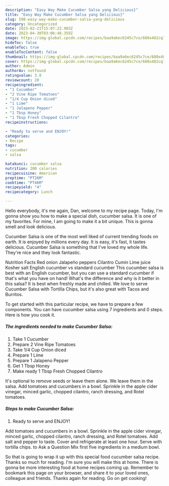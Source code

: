 ```yaml
---
description: "Easy Way Make Cucumber Salsa yang Delicious}"
title: "Easy Way Make Cucumber Salsa yang Delicious}"
slug: 598-easy-way-make-cucumber-salsa-yang-delicious
category: Uncategorized
date: 2023-02-21T15:07:22.903Z
date: 2023-04-30T03:06:48.359Z
image: https://img-global.cpcdn.com/recipes/baa9a6ec6245c7ce/680x482cq70/cucumber-salsa-recipe-main-photo.jpg
hideToc: false
enableToc: true
enableTocContent: false
thumbnail: https://img-global.cpcdn.com/recipes/baa9a6ec6245c7ce/680x482cq70/cucumber-salsa-recipe-main-photo.jpg
cover: https://img-global.cpcdn.com/recipes/baa9a6ec6245c7ce/680x482cq70/cucumber-salsa-recipe-main-photo.jpg
author: Admin
authorAv: notfound
ratingvalue: 3.8
reviewcount: 20
recipeingredient:
- "1 Cucumber"
- "2 Vine Ripe Tomatoes"
- "1/4 Cup Onion diced"
- "1 Lime"
- "1 Jalapeno Pepper"
- "1 Tbsp Honey"
- "1 Tbsp Fresh Chopped Cilantro"
recipeinstructions:

- "Ready to serve and ENJOY!"
categories:
- Recipe
tags:
- cucumber
- salsa

katakunci: cucumber salsa 
nutrition: 200 calories
recipecuisine: American
preptime: "PT26M"
cooktime: "PT46M"
recipeyield: "4"
recipecategory: Lunch

---
```



Hello everybody, it's me again, Dan, welcome to my recipe page. Today, I'm gonna show you how to make a special dish, cucumber salsa. It is one of my favorites. For mine, I am going to make it a bit unique. This is gonna smell and look delicious.

Cucumber Salsa is one of the most well liked of current trending foods on earth. It is enjoyed by millions every day. It is easy, it's fast, it tastes delicious. Cucumber Salsa is something that I've loved my whole life. They're nice and they look fantastic.

Nutrition Facts Red onion Jalapeño peppers Cilantro Cumin Lime juice Kosher salt English cucumber vs standard cucumber This cucumber salsa is best with an English cucumber, but you can use a standard cucumber if that&#39;s what you have on hand! What&#39;s the difference and why is it better in this salsa? It is best when freshly made and chilled. We love to serve Cucumber Salsa with Tortilla Chips, but it&#39;s also great with Tacos and Burritos.


To get started with this particular recipe, we have to prepare a few components. You can have cucumber salsa using 7 ingredients and 0 steps. Here is how you cook it.

<!--inarticleads1-->

##### The ingredients needed to make Cucumber Salsa:

1. Take 1 Cucumber
1. Prepare 2 Vine Ripe Tomatoes
1. Take 1/4 Cup Onion diced
1. Prepare 1 Lime
1. Prepare 1 Jalapeno Pepper
1. Get 1 Tbsp Honey
1. Make ready 1 Tbsp Fresh Chopped Cilantro


It&#39;s optional to remove seeds or leave them alone. We leave them in the salsa. Add tomatoes and cucumbers in a bowl. Sprinkle in the apple cider vinegar, minced garlic, chopped cilantro, ranch dressing, and Rotel tomatoes. 

<!--inarticleads2-->

##### Steps to make Cucumber Salsa:


1. Ready to serve and ENJOY!

Add tomatoes and cucumbers in a bowl. Sprinkle in the apple cider vinegar, minced garlic, chopped cilantro, ranch dressing, and Rotel tomatoes. Add salt and pepper to taste. Cover and refrigerate at least one hour. Serve with tortilla chips. to Ask a Question Mix first five ingredients in a medium bowl. 

So that is going to wrap it up with this special food cucumber salsa recipe. Thanks so much for reading. I'm sure you will make this at home. There is gonna be more interesting food at home recipes coming up. Remember to bookmark this page on your browser, and share it to your loved ones, colleague and friends. Thanks again for reading. Go on get cooking!
